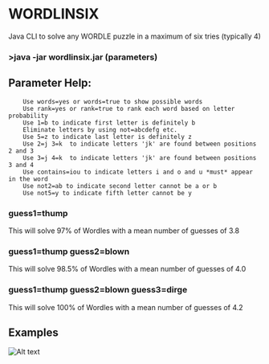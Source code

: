 # WORDLINSIX
Java CLI to solve any WORDLE puzzle in a maximum of six tries (typically 4)


### >java -jar wordlinsix.jar (parameters)

## Parameter Help:
        Use words=yes or words=true to show possible words
        Use rank=yes or rank=true to rank each word based on letter probability
        Use 1=b to indicate first letter is definitely b
        Eliminate letters by using not=abcdefg etc.
        Use 5=z to indicate last letter is definitely z
        Use 2=j 3=k  to indicate letters 'jk' are found between positions 2 and 3
        Use 3=j 4=k  to indicate letters 'jk' are found between positions 3 and 4
        Use contains=iou to indicate letters i and o and u *must* appear in the word
        Use not2=ab to indicate second letter cannot be a or b
        Use not5=y to indicate fifth letter cannot be y
        
### guess1=thump

This will solve 97% of Wordles with a mean number of guesses of 3.8

### guess1=thump guess2=blown

This will solve 98.5% of Wordles with a mean number of guesses of 4.0

### guess1=thump guess2=blown guess3=dirge

This will solve 100% of Wordles with a mean number of guesses of 4.2

## Examples
![Alt text](relative/path/to/img.jpg?raw=true "Title")

